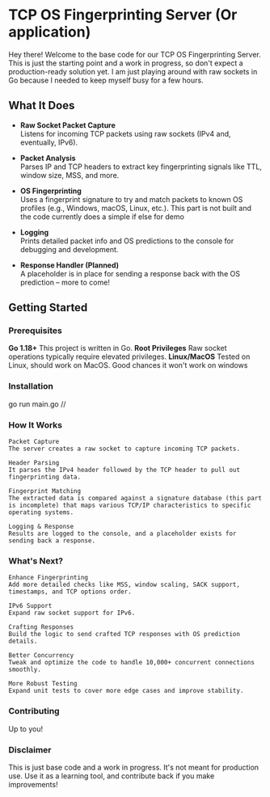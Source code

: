 # TCP OS Fingerprinting Server (Or application)

Hey there! Welcome to the base code for our TCP OS Fingerprinting Server. This is just the starting point and a work in progress, so don't expect a production-ready solution yet. I am just playing around with raw sockets in Go because I needed to keep myself busy for a few hours.

## What It Does

- **Raw Socket Packet Capture**  
  Listens for incoming TCP packets using raw sockets (IPv4 and, eventually, IPv6).

- **Packet Analysis**  
  Parses IP and TCP headers to extract key fingerprinting signals like TTL, window size, MSS, and more.

- **OS Fingerprinting**  
  Uses a fingerprint signature to try and match packets to known OS profiles (e.g., Windows, macOS, Linux, etc.). This part is not built and the code currently does a simple if else for demo

- **Logging**  
  Prints detailed packet info and OS predictions to the console for debugging and development.

- **Response Handler (Planned)**  
  A placeholder is in place for sending a response back with the OS prediction – more to come!

## Getting Started

### Prerequisites

**Go 1.18+**
This project is written in Go.
**Root Privileges**
Raw socket operations typically require elevated privileges.
**Linux/MacOS**
Tested on Linux, should work on MacOS. Good chances it won't work on windows

### Installation
go run main.go //

### How It Works

    Packet Capture
    The server creates a raw socket to capture incoming TCP packets.

    Header Parsing
    It parses the IPv4 header followed by the TCP header to pull out fingerprinting data.

    Fingerprint Matching
    The extracted data is compared against a signature database (this part is incomplete) that maps various TCP/IP characteristics to specific operating systems.

    Logging & Response
    Results are logged to the console, and a placeholder exists for sending back a response.


### What's Next?


    Enhance Fingerprinting
    Add more detailed checks like MSS, window scaling, SACK support, timestamps, and TCP options order.

    IPv6 Support
    Expand raw socket support for IPv6.

    Crafting Responses
    Build the logic to send crafted TCP responses with OS prediction details.

    Better Concurrency
    Tweak and optimize the code to handle 10,000+ concurrent connections smoothly.

    More Robust Testing
    Expand unit tests to cover more edge cases and improve stability.

### Contributing
Up to you!

### Disclaimer
This is just base code and a work in progress. It's not meant for production use. Use it as a learning tool, and contribute back if you make improvements!
